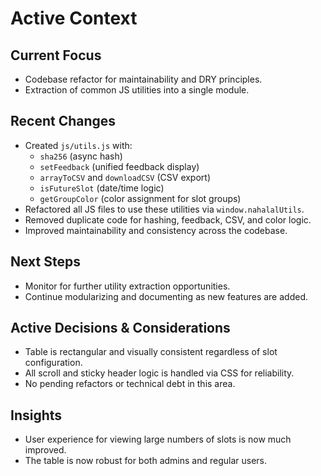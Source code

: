# Active Context

## Current Focus

- Codebase refactor for maintainability and DRY principles.
- Extraction of common JS utilities into a single module.

## Recent Changes

- Created `js/utils.js` with:
  - `sha256` (async hash)
  - `setFeedback` (unified feedback display)
  - `arrayToCSV` and `downloadCSV` (CSV export)
  - `isFutureSlot` (date/time logic)
  - `getGroupColor` (color assignment for slot groups)
- Refactored all JS files to use these utilities via `window.nahalalUtils`.
- Removed duplicate code for hashing, feedback, CSV, and color logic.
- Improved maintainability and consistency across the codebase.

## Next Steps

- Monitor for further utility extraction opportunities.
- Continue modularizing and documenting as new features are added.

## Active Decisions & Considerations

- Table is rectangular and visually consistent regardless of slot configuration.
- All scroll and sticky header logic is handled via CSS for reliability.
- No pending refactors or technical debt in this area.

## Insights

- User experience for viewing large numbers of slots is now much improved.
- The table is now robust for both admins and regular users.

